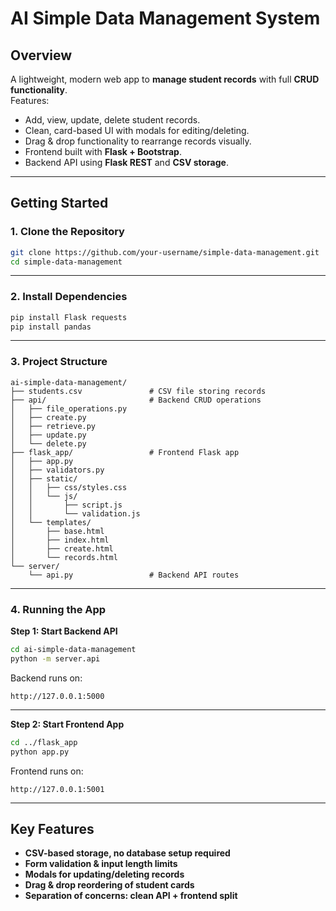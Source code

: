 # AI Simple Data Management System

## Overview
A lightweight, modern web app to **manage student records** with full **CRUD functionality**.  
Features:
- Add, view, update, delete student records.
- Clean, card-based UI with modals for editing/deleting.
- Drag & drop functionality to rearrange records visually.
- Frontend built with **Flask + Bootstrap**.
- Backend API using **Flask REST** and **CSV storage**.

---

##  Getting Started

### 1. Clone the Repository

```bash
git clone https://github.com/your-username/simple-data-management.git
cd simple-data-management
```

---

### 2. Install Dependencies

```bash
pip install Flask requests
pip install pandas
```

---

### 3. Project Structure

```
ai-simple-data-management/
├── students.csv               # CSV file storing records
├── api/                       # Backend CRUD operations
│   ├── file_operations.py
│   ├── create.py
│   ├── retrieve.py
│   ├── update.py
│   └── delete.py
├── flask_app/                 # Frontend Flask app
│   ├── app.py
│   ├── validators.py
│   ├── static/
│   │   ├── css/styles.css
│   │   └── js/
│   │       ├── script.js
│   │       └── validation.js
│   └── templates/
│       ├── base.html
│       ├── index.html
│       ├── create.html
│       └── records.html
└── server/
    └── api.py                 # Backend API routes
```

---

### 4. Running the App

**Step 1: Start Backend API**
```bash
cd ai-simple-data-management
python -m server.api
```

Backend runs on:
```
http://127.0.0.1:5000
```

---

**Step 2: Start Frontend App**
```bash
cd ../flask_app
python app.py
```

Frontend runs on:
```
http://127.0.0.1:5001
```

---

## Key Features
- **CSV-based storage, no database setup required**
- **Form validation & input length limits**
- **Modals for updating/deleting records**
- **Drag & drop reordering of student cards**
- **Separation of concerns: clean API + frontend split**

